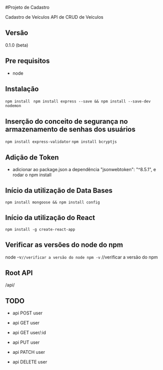 #Projeto de Cadastro 

Cadastro de Veículos
API de CRUD de Veículos

## Versão

0.1.0 (beta)

## Pre requisitos
* node

## Instalação

``` npm install ```
``` npm install express --save && npm install --save-dev nodemon``` 

## Inserção do conceito de segurança no armazenamento de senhas dos usuários
``` npm install express-validator ```
``` npm install bcryptjs ```

## Adição de Token
* adicionar ao package.json a dependência "jsonwebtoken": "^8.5.1", e rodar o npm install

## Início da utilização de Data Bases
``` npm install mongoose && npm install config ```

## Início da utilização do React
``` npm install -g create-react-app ```

## Verificar as versões do node do npm

node -v```//verificar a versão do node
npm -v``` //verificar a versão do npm

## Root API

/api/

## TODO

* api POST user

* api GET user

* api GET user/:id

* api PUT user

* api PATCH user

* api DELETE user
